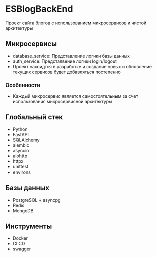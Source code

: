 # ESBlogBackEnd

Проект сайта блогов с использованием микросервисов и чистой архитектуры

## Микросервисы

* database_service: Представление логики базы данных
* auth_service: Предсталвение логики login/logout
* Проект нахоидтся в разработке и создание новых и обновление текущих сервисов будет добавляться постепенно

### Особенности

* Каждый микросервис является самостоятельным за счет использования микросервисной архитектуры

## Глобальный стек

* Python
* FastAPI
* SQLAlchemy
* alembic
* asyncio
* aiohttp
* httpx
* unittest
* environs

## Базы данных

* PostgreSQL + asyncpg
* Redis
* MongoDB

## Инструменты

* Docker
* CI CD
* swagger
